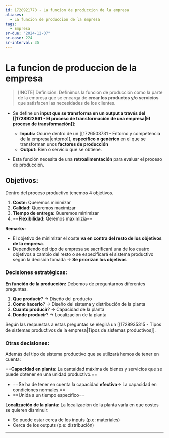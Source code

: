 ```yaml
---
id: 1728921778 - La funcion de produccion de la empresa
aliases:
  - La funcion de produccion de la empresa
tags:
  - Empresa
sr-due: "2024-12-07"
sr-ease: 224
sr-interval: 35
---
```

# La funcion de produccion de la empresa

> [!NOTE] Definición: 
> Definimos la función de producción como la parte de la empresa que se encarga de **crear los productos y/o servicios** que satisfacen las necesidades de los clientes. 

+ Se define un **input que se transforma en un output a través del [[1728922661 - El proceso de transformación de una empresa|El proceso de transformación]]**: 
	+ **Inputs:** Ocurre dentro de un [[1726503731 - Entorno y competencia de la empresa|entorno]], **específico o genérico** en el que se transforman unos **factores de producción**
	+ **Output:** Bien o servicio que se obtiene.

+ Esta función necesita de una **retroalimentación** para evaluar el proceso de producción.


## Objetivos: 
Dentro del proceso productivo tenemos 4 objetivos.

1. **Coste:** Queremos minimizar
2. **Calidad:** Queremos maximizar
3. **Tiempo de entrega:** Queremos minimizar
3. ==**Flexibilidad:** Qeremos maximizia==

**Remarks:**
+ El objetivo de minimizar el coste **va en contra del resto de los objetivos de la empresa**. 
+ Dependiendo del tipo de empresa se sacrificará una de los cuatro objetivos a cambio del resto o se especificará el sistema productivo según la decisión tomada → **Se priorizan los objetivos**

### Decisiones estratégicas:
**En función de la producción:** Debemos de preguntarnos diferentes preguntas.
1. **Que producir**? → Diseño del producto
2. **Como hacerlo**? → Diseño del sistema y distribución de la planta
3. **Cuanto producir**? → Capacidad de la planta
4. **Donde producir**? → Localización de la planta

Según las respuestas a estas preguntas se elegirá un [[1728935315 - Tipos de sistemas productivos de la empresa|Tipos de sistemas productivos]].


### Otras decisiones:
Además del tipo de sistema productivo que se utilizará hemos de tener en cuenta:

==**Capacidad en planta:** La cantaidad máxima de bienes y servicios que se puede obtener en una unidad productivo.==
+ ==Se ha de tener en cuenta la capacidad **efectiva**→ La capacidad en condiciones normales.== 
+ ==Unida a un tiempo específico==


**Localización de la planta:** La localización de la planta varía en que costes se quieren disminuir: 
+ Se puede estar cerca de los inputs (p.e: materiales)
+ Cerca de los outputs (p.e: distribución)
***
